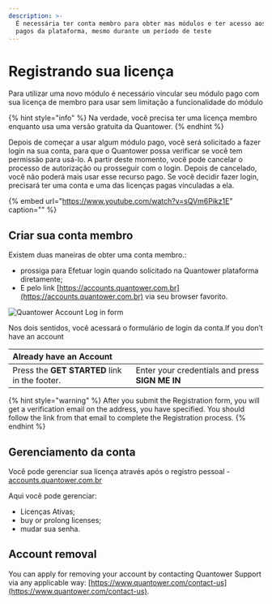 ```yaml
---
description: >-
  É necessária ter conta membro para obter mas módulos e ter acesso aos recursos
  pagos da plataforma, mesmo durante um período de teste
---
```


# Registrando sua licença

Para utilizar uma novo módulo é necessário vincular seu módulo pago com sua licença de membro para usar sem limitação a funcionalidade do módulo

{% hint style="info" %}
Na verdade, você precisa ter uma licença membro enquanto usa uma versão gratuita da Quantower.
{% endhint %}

Depois de começar a usar algum módulo pago, você será solicitado a fazer login na sua conta, para que o Quantower possa verificar se você tem permissão para usá-lo. A partir deste momento, você pode cancelar o processo de autorização ou prosseguir com o login. Depois de cancelado, você não poderá mais usar esse recurso pago. Se você decidir fazer login, precisará ter uma conta e uma das licenças pagas vinculadas a ela.

{% embed url="https://www.youtube.com/watch?v=sQVm6Pikz1E" caption="" %}

## Criar sua conta membro

Existem duas maneiras de obter uma conta membro.:

* prossiga para Efetuar login quando solicitado na Quantower plataforma diretamente; 
* E pelo link  [https://accounts.quantower.com.br](https://accounts.quantower.com.br) via seu browser favorito.

![Quantower Account Log in form](https://lh5.googleusercontent.com/W4Plz6PIEosVP3gIaprdWE3wDWsKDTZlSCG8fh3a47hM9Mx9jxgq6nmj_x8yI02fa2ykPKfa73g79EOc9Jv7DzP15saDc6S-V4rNA_VCKGCFerll6we2m5M1odzBIJjtlBtTbYmA)

Nos dois sentidos, você acessará o formulário de login da conta.If you don’t have an account

| Already have an Account |  |
| :--- | :--- |
| Press the **GET STARTED** link in the footer. | Enter your credentials and press **SIGN ME IN** |

{% hint style="warning" %}
After you submit the Registration form, you will get a verification email on the address, you have specified. You should follow the link from that email to complete the Registration process.
{% endhint %}

## Gerenciamento da conta

Você pode gerenciar sua licença através após o registro pessoal - [accounts.quantower.com.br](https://accounts.quantower.com.br) 

Aqui você pode gerenciar:

* Licenças Ativas;
* buy or prolong licenses;
* mudar sua senha.

## Account removal

You can apply for removing your account by contacting Quantower Support via any applicable way: [https://www.quantower.com/contact-us](https://www.quantower.com/contact-us).

